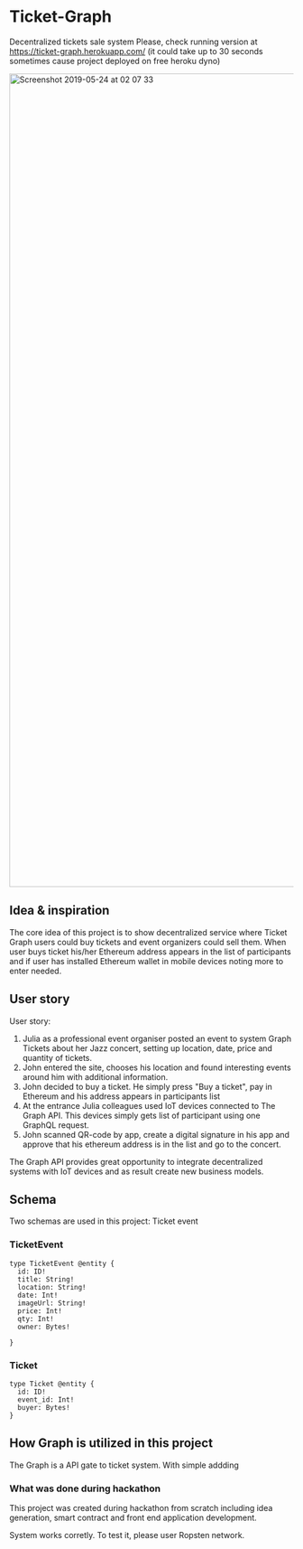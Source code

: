 # Ticket-Graph
Decentralized tickets sale system
Please, check running version at https://ticket-graph.herokuapp.com/ (it could take up to 30 seconds sometimes cause project deployed on free heroku dyno)

<img width="1440" alt="Screenshot 2019-05-24 at 02 07 33" src="https://user-images.githubusercontent.com/26343374/58305697-ac29d300-7e01-11e9-9907-d3603ebbbbe5.png">

## Idea & inspiration
The core idea of this project is to show decentralized service where Ticket Graph users could buy tickets and event organizers could sell them. When user buys ticket his/her Ethereum address appears in the list of participants and if user has installed Ethereum wallet in mobile devices noting more to enter needed.

## User story

User story: 
1. Julia as a professional event organiser posted an event to system Graph Tickets about her Jazz concert, setting up location, date, price and quantity of tickets. 
2. John entered the site, chooses his location and found interesting events around him with additional information. 
3. John decided to buy a ticket. He simply press "Buy a ticket", pay in Ethereum and his address appears in participants list 
4. At the entrance Julia colleagues used IoT devices connected to The Graph API. This devices simply gets list of participant using one GraphQL request. 
5. John scanned QR-code by app, create a digital signature in his app and approve that his ethereum address is in the list and go to the concert.

The Graph API provides great opportunity to integrate decentralized systems with IoT devices and as result create new business models.

## Schema
Two schemas are used in this project: Ticket event

### TicketEvent

```
type TicketEvent @entity {
  id: ID!
  title: String!
  location: String!
  date: Int!
  imageUrl: String!
  price: Int!
  qty: Int!
  owner: Bytes!
  
}
```
### Ticket
```
type Ticket @entity {
  id: ID!
  event_id: Int!
  buyer: Bytes!
}
```

## How Graph is utilized in this project
The Graph is a API gate to ticket system. With simple addding 

### What was done during hackathon
This project was created during hackathon from scratch including idea generation, smart contract and front end application development.

System works corretly. To test it, please user Ropsten network.



